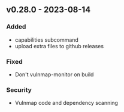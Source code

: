 ## v0.28.0 - 2023-08-14
### Added
* capabilities subcommand
* upload extra files to github releases
### Fixed
* Don't vulnmap-monitor on build
### Security
* Vulnmap code and dependency scanning
